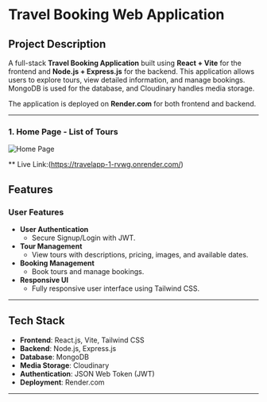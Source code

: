 # Travel Booking Web Application

## Project Description
A full-stack **Travel Booking Application** built using **React + Vite** for the frontend and **Node.js + Express.js** for the backend. This application allows users to explore tours, view detailed information, and manage bookings. MongoDB is used for the database, and Cloudinary handles media storage.

The application is deployed on **Render.com** for both frontend and backend.

---

### 1. Home Page - List of Tours
![Home Page](./screenshots/homepage.png)

** Live Link:(https://travelapp-1-rvwg.onrender.com/)

## Features

### User Features
- **User Authentication**
  - Secure Signup/Login with JWT.
- **Tour Management**
  - View tours with descriptions, pricing, images, and available dates.
- **Booking Management**
  - Book tours and manage bookings.
- **Responsive UI**
  - Fully responsive user interface using Tailwind CSS.

---

## Tech Stack

- **Frontend**: React.js, Vite, Tailwind CSS
- **Backend**: Node.js, Express.js
- **Database**: MongoDB
- **Media Storage**: Cloudinary
- **Authentication**: JSON Web Token (JWT)
- **Deployment**: Render.com

---


